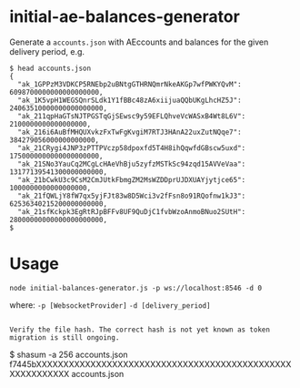 # initial-ae-balances-generator
Generate a `accounts.json` with AEccounts and balances for the given delivery period,
e.g.
```
$ head accounts.json
{
  "ak_1GPPzM3VDKCP5RNEbp2uBNtgGTHRNQmrNkeAKGp7wfPWKYQvM": 6098700000000000000000,
  "ak_1K5vpH1WEGSQnrSLdk1Y1fBBc48zA6xiijuaQQbUKgLhcHZ5J": 24063510000000000000000,
  "ak_211qpHaGTsNJTPGSTqGjSEwsc9y59EFLQhveVcWASxB4Wt8L6V": 2100000000000000000,
  "ak_216i6AuBfMHQUXvkzFxTwFgKvgiM7RTJ3HAnA22uxZutNQqe7": 384279056000000000000,
  "ak_21CRygi4JNP3zPTTPVczp58dpoxfd5T4H8ihQqwfdGBscw5uxd": 1750000000000000000000,
  "ak_21SNo3YauCq2MCgLcHAeVhBju5zyfzMSTkSc94zqd15AVVeVaa": 13177139541300000000000,
  "ak_21bCwkU3c9CsM2CmJUtkFbmgZM2MsWZDDprUJDXUAYjytjce65": 1000000000000000000,
  "ak_21fQWLjY8fW7qx5yjFJt83w8D5Wci3v2fFsn8o91RQofnw1kJ3": 62536340215200000000000,
  "ak_21sfKckpk3EgRtRJpBFFv8UF9QuDjC1fvbWzoAnmoBNuo2SUtH": 28000000000000000000000,
$
```

# Usage
`node initial-balances-generator.js -p ws://localhost:8546 -d 0`

where: `-p [WebsocketProvider]`
       `-d [delivery_period]`

```

Verify the file hash. The correct hash is not yet known as token migration is still ongoing.

```
$ shasum -a 256 accounts.json
f7445bXXXXXXXXXXXXXXXXXXXXXXXXXXXXXXXXXXXXXXXXXXXXXXXXXXXXXXXXXX  accounts.json
